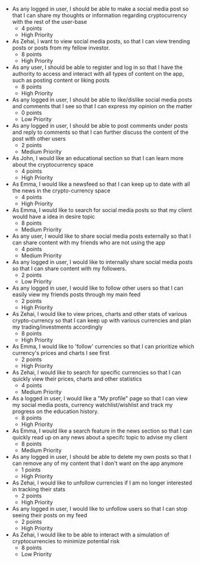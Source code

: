 ﻿- As any logged in user, I should be able to make a social media post so that I can share my thoughts or information regarding cryptocurrency with the rest of the user-base
  - 4 points
  - High Priority
- As Zehai, I want to view social media posts, so that I can view trending posts or posts from my fellow investor. 
  - 8 points
  - High Priority
- As any user, I should be able to register and log in so that I have the authority to access and interact with all types of content on the app, such as posting content or liking posts
  - 8 points
  - High Priority
- As any logged in user, I should be able to like/dislike social media posts and comments that I see so that I can express my opinion on the matter
  - 0 points
  - Low Priority
- As any logged in user, I should be able to post comments under posts and reply to comments so that I can further discuss the content of the post with other users
  - 2 points
  - Medium Priority
- As John, I would like an educational section so that I can learn more about the cryptocurrency space
  - 4 points
  - High Priority
- As Emma, I would like a newsfeed so that I can keep up to date with all the news in the crypto-currency space
  - 4 points
  - High Priority
- As Emma, I would like to search for social media posts so that my client would have a idea in desire topic
  - 8 points
  - Medium Priority
- As any user, I would like to share social media posts externally so that I can share content with my friends who are not using the app
  - 4 points
  - Medium Priority
- As any logged in user, I would like to internally share social media posts so that I can share content with my followers.
  - 2 points
  - Low Priority
- As any logged in user, I would like to follow other users so that I can easily view my friends posts through my main feed
  - 2 points
  - High Priority
- As Zehai, I would like to view prices, charts and other stats of various crypto-currency so that I can keep up with various currencies and plan my trading/investments accordingly
  - 8 points
  - High Priority
- As Emma, I would like to 'follow' currencies so that I can prioritize which currency's prices and charts I see first
  - 2 points
  - High Priority
- As Zehai, I would like to search for specific currencies so that I can quickly view their prices, charts and other statistics
  - 4 points
  - Medium Priority
- As a logged in user, I would like a "My profile" page so that I can view my social media posts, currency watchlist/wishlist and track my progress on the education history.
  - 8 points
  - High Priority
- As Emma, I would like a search feature in the news section so that I can quickly read up on any news about a specifc topic to advise my client
  - 8 points
  - Medium Priority
- As any logged in user, I should be able to delete my own posts so that I can remove any of my content that I don't want on the app anymore
  - 1 points
  - High Priority
- As Zehai, I would like to unfollow currencies if I am no longer interested in tracking their stats
  - 2 points
  - High Priority
- As any logged in user, I would like to unfollow users so that I can stop seeing their posts on my feed
  - 2 points
  - High Priority
- As Zehai, I would like to be able to interact with a simulation of cryptocurrencies to minimize potential risk
  - 8 points
  - Low Priority

